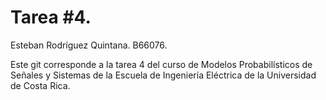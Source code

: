 # Tarea #4.
Esteban Rodríguez Quintana.
B66076.

Este git corresponde a la tarea 4 del curso de Modelos Probabilísticos de Señales y Sistemas de la Escuela de Ingeniería Eléctrica de la Universidad de Costa Rica.
